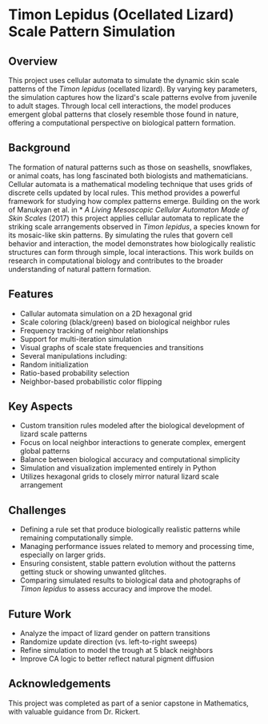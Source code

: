 # Timon Lepidus (Ocellated Lizard) Scale Pattern Simulation

## Overview
This project uses cellular automata to simulate the dynamic skin scale patterns of the *Timon lepidus* (ocellated lizard). By varying key parameters, the simulation captures how the lizard's scale patterns evolve from juvenile to adult stages. Through local cell interactions, the model produces emergent global patterns that closely resemble those found in nature, offering a computational perspective on biological pattern formation. 

## Background
The formation of natural patterns such as those on seashells, snowflakes, or animal coats, has long fascinated both biologists and mathematicians. Cellular automata is a mathematical modeling technique that uses grids of discrete cells updated by local rules. This method provides a powerful framework for studying how complex patterns emerge. Building on the work of Manukyan et al. in * *A Living Mesoscopic Cellular Automaton Made of Skin Scales* (2017) this project applies cellular automata to replicate the striking scale arrangements observed in *Timon lepidus*, a species known for its mosaic-like skin patterns. By simulating the rules that govern cell behavior and interaction, the model demonstrates how biologically realistic structures can form through simple, local interactions. This work builds on research in computational biology and contributes to the broader understanding of natural pattern formation. 

## Features
 - Callular automata simulation on a 2D hexagonal grid
 - Scale coloring (black/green) based on biological neighbor rules
 - Frequency tracking of neighbor relationships
 - Support for multi-iteration simulation
 - Visual graphs of scale state frequencies and transitions
 - Several manipulations including:
  - Random initialization
  - Ratio-based probability selection
  - Neighbor-based probabilistic color flipping

## Key Aspects
 - Custom transition rules modeled after the biological development of lizard scale patterns
 - Focus on local neighbor interactions to generate complex, emergent global patterns
 - Balance between biological accuracy and computational simplicity
 - Simulation and visualization implemented entirely in Python
 - Utilizes hexagonal grids to closely mirror natural lizard scale arrangement

## Challenges
 - Defining a rule set that produce biologically realistic patterns while remaining computationally simple.
 - Managing performance issues related to memory and processing time, especially on larger grids.
 - Ensuring consistent, stable pattern evolution without the patterns getting stuck or showing unwanted glitches. 
 - Comparing simulated results to biological data and photographs of *Timon lepidus* to assess accuracy and improve the model.

## Future Work
 - Analyze the impact of lizard gender on pattern transitions
 - Randomize update direction (vs. left-to-right sweeps)
 - Refine simulation to model the trough at 5 black neighbors
 - Improve CA logic to better reflect natural pigment diffusion

## Acknowledgements
This project was completed as part of a senior capstone in Mathematics, with valuable guidance from Dr. Rickert.
